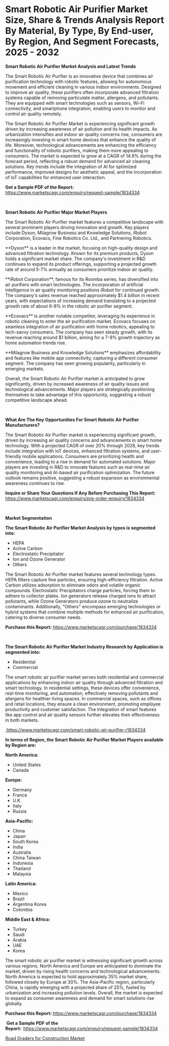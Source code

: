 <p><h1>Smart Robotic Air Purifier Market Size, Share & Trends Analysis Report By Material, By Type, By End-user, By Region, And Segment Forecasts, 2025 - 2032</h1></p><p><strong>Smart Robotic Air Purifier Market Analysis and Latest Trends</strong></p>
<p><p>The Smart Robotic Air Purifier is an innovative device that combines air purification technology with robotic features, allowing for autonomous movement and efficient cleaning in various indoor environments. Designed to improve air quality, these purifiers often incorporate advanced filtration systems capable of removing particulate matter, allergens, and pollutants. They are equipped with smart technologies such as sensors, Wi-Fi connectivity, and smartphone integration, enabling users to monitor and control air quality remotely.</p><p>The Smart Robotic Air Purifier Market is experiencing significant growth driven by increasing awareness of air pollution and its health impacts. As urbanization intensifies and indoor air quality concerns rise, consumers are increasingly investing in smart home devices that enhance the quality of life. Moreover, technological advancements are enhancing the efficiency and functionality of robotic purifiers, making them more appealing to consumers. The market is expected to grow at a CAGR of 14.9% during the forecast period, reflecting a robust demand for advanced air cleaning solutions. Key trends include the integration of AI for optimized performance, improved designs for aesthetic appeal, and the incorporation of IoT capabilities for enhanced user interaction.</p></p>
<p><strong>Get a Sample PDF of the Report:&nbsp;</strong> <a href="https://www.marketscagr.com/enquiry/request-sample/1834334?utm_campaign=3269&utm_medium=2&utm_source=Github&utm_content=ia&utm_term=12042025&utm_id=smart-robotic-air-purifier">https://www.marketscagr.com/enquiry/request-sample/1834334</a></p>
<p>&nbsp;</p>
<p><strong>Smart Robotic Air Purifier Major Market Players</strong></p>
<p><p>The Smart Robotic Air Purifier market features a competitive landscape with several prominent players driving innovation and growth. Key players include Dyson, Milagrow Business and Knowledge Solutions, iRobot Corporation, Ecovacs, Fine Robotics Co. Ltd., and Partnering Robotics.</p><p>**Dyson** is a leader in the market, focusing on high-quality design and advanced filtration technology. Known for its premium products, Dyson holds a significant market share. The company's investment in R&D continues to expand its product offerings, supporting a projected growth rate of around 5-7% annually as consumers prioritize indoor air quality.</p><p>**iRobot Corporation**, famous for its Roomba series, has diversified into air purifiers with smart technologies. The incorporation of artificial intelligence in air quality monitoring positions iRobot for continued growth. The company's sales revenue reached approximately $1.4 billion in recent years, with expectations of increasing demand translating to a projected growth rate of about 6-8% in the robotic air purifier segment.</p><p>**Ecovacs** is another notable competitor, leveraging its experience in robotic cleaning to enter the air purification market. Ecovacs focuses on seamless integration of air purification with home robotics, appealing to tech-savvy consumers. The company has seen steady growth, with its revenue reaching around $1 billion, aiming for a 7-9% growth trajectory as home automation trends rise.</p><p>**Milagrow Business and Knowledge Solutions** emphasizes affordability and features like mobile app connectivity, capturing a different consumer segment. The company has seen growing popularity, particularly in emerging markets.</p><p>Overall, the Smart Robotic Air Purifier market is anticipated to grow significantly, driven by increased awareness of air quality issues and technological advancements. Major players are strategically positioning themselves to take advantage of this opportunity, suggesting a robust competitive landscape ahead.</p></p>
<p>&nbsp;</p>
<p><strong>What Are The Key Opportunities For Smart Robotic Air Purifier Manufacturers?</strong></p>
<p><p>The Smart Robotic Air Purifier market is experiencing significant growth, driven by increasing air quality concerns and advancements in smart home technology. With a projected CAGR of over 20% through 2028, key trends include integration with IoT devices, enhanced filtration systems, and user-friendly mobile applications. Consumers are prioritizing health and convenience, leading to a rise in demand for automated solutions. Major players are investing in R&D to innovate features such as real-time air quality monitoring and AI-based air purification optimization. The future outlook remains positive, suggesting a robust expansion as environmental awareness continues to rise.</p></p>
<p><strong>Inquire or Share Your Questions If Any Before Purchasing This Report:</strong> <a href="https://www.marketscagr.com/enquiry/pre-order-enquiry/1834334?utm_campaign=3269&utm_medium=2&utm_source=Github&utm_content=ia&utm_term=12042025&utm_id=smart-robotic-air-purifier">https://www.marketscagr.com/enquiry/pre-order-enquiry/1834334</a></p>
<p>&nbsp;</p>
<p><strong>Market Segmentation</strong></p>
<p><strong>The Smart Robotic Air Purifier Market Analysis by types is segmented into:</strong></p>
<p><ul><li>HEPA</li><li>Active Carbon</li><li>Electrostatic Precipitator</li><li>Ion and Ozone Generator</li><li>Others</li></ul></p>
<p><p>The Smart Robotic Air Purifier market features several technology types. HEPA filters capture fine particles, ensuring high-efficiency filtration. Active Carbon utilizes adsorption to eliminate odors and volatile organic compounds. Electrostatic Precipitators charge particles, forcing them to adhere to collector plates. Ion generators release charged ions to attract pollutants, while Ozone Generators produce ozone to neutralize contaminants. Additionally, "Others" encompass emerging technologies or hybrid systems that combine multiple methods for enhanced air purification, catering to diverse consumer needs.</p></p>
<p><strong>Purchase this Report:&nbsp;</strong><a href="https://www.marketscagr.com/purchase/1834334?utm_campaign=3269&utm_medium=2&utm_source=Github&utm_content=ia&utm_term=12042025&utm_id=smart-robotic-air-purifier">https://www.marketscagr.com/purchase/1834334</a></p>
<p>&nbsp;</p>
<p><strong>The Smart Robotic Air Purifier Market Industry Research by Application is segmented into:</strong></p>
<p><ul><li>Residential</li><li>Commercial</li></ul></p>
<p><p>The smart robotic air purifier market serves both residential and commercial applications by enhancing indoor air quality through advanced filtration and smart technology. In residential settings, these devices offer convenience, real-time monitoring, and automation, effectively removing pollutants and allergens for healthier living spaces. In commercial spaces, such as offices and retail locations, they ensure a clean environment, promoting employee productivity and customer satisfaction. The integration of smart features like app control and air quality sensors further elevates their effectiveness in both markets.</p></p>
<p><a href="https://www.marketscagr.com/smart-robotic-air-purifier-r1834334?utm_campaign=3269&utm_medium=2&utm_source=Github&utm_content=ia&utm_term=12042025&utm_id=smart-robotic-air-purifier">&nbsp;https://www.marketscagr.com/smart-robotic-air-purifier-r1834334</a></p>
<p><strong>In terms of Region, the Smart Robotic Air Purifier Market Players available by Region are:</strong></p>
<p>
    <p> <strong> North America: </strong>
        <ul>
            <li>United States</li>
            <li>Canada</li>
        </ul>
        </p> 
    <p> <strong> Europe: </strong>
        <ul>
            <li>Germany</li>
            <li>France</li>
            <li>U.K.</li>
            <li>Italy</li>
            <li>Russia</li>
        </ul>
        </p> 
    <p> <strong> Asia-Pacific: </strong>
        <ul>
            <li>China</li>
            <li>Japan</li>
            <li>South Korea</li>
            <li>India</li>
            <li>Australia</li>
            <li>China Taiwan</li>
            <li>Indonesia</li>
            <li>Thailand</li>
            <li>Malaysia</li>
        </ul>
        </p> 
    <p> <strong> Latin America: </strong>
        <ul>
            <li>Mexico</li>
            <li>Brazil</li>
            <li>Argentina Korea</li>
            <li>Colombia</li>
        </ul>
        </p> 
    <p> <strong> Middle East & Africa: </strong>
        <ul>
            <li>Turkey</li>
            <li>Saudi</li>
            <li>Arabia</li>
            <li>UAE</li>
            <li>Korea</li>
        </ul>
    </p>
    </p>
<p><p>The smart robotic air purifier market is witnessing significant growth across various regions. North America and Europe are anticipated to dominate the market, driven by rising health concerns and technological advancements. North America is expected to hold approximately 35% market share, followed closely by Europe at 30%. The Asia-Pacific region, particularly China, is rapidly emerging with a projected share of 25%, fueled by urbanization and increasing pollution levels. Overall, the market is expected to expand as consumer awareness and demand for smart solutions rise globally.</p></p>
<p><strong>Purchase this Report: </strong><a href="https://www.marketscagr.com/purchase/1834334?utm_campaign=3269&utm_medium=2&utm_source=Github&utm_content=ia&utm_term=12042025&utm_id=smart-robotic-air-purifier">https://www.marketscagr.com/purchase/1834334</a></p>
<p>&nbsp;<strong>Get a Sample PDF of the Report:&nbsp;&nbsp;</strong><a href="https://www.marketscagr.com/enquiry/request-sample/1834334?utm_campaign=3269&utm_medium=2&utm_source=Github&utm_content=ia&utm_term=12042025&utm_id=smart-robotic-air-purifier">https://www.marketscagr.com/enquiry/request-sample/1834334</a></p>
<p><strong></strong></p>
<p><p><a href="https://github.com/danitkeavyx7/Market-Research-Report-List-1/blob/main/road-graders-for-construction-market.md?utm_campaign=3269&utm_medium=2&utm_source=Github&utm_content=ia&utm_term=12042025&utm_id=smart-robotic-air-purifier">Road Graders for Construction Market</a></p></p>